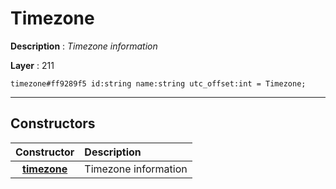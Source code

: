 # Timezone

**Description** : *Timezone information*

**Layer** : 211

```tl
timezone#ff9289f5 id:string name:string utc_offset:int = Timezone;
```

---

## Constructors

| Constructor | Description |
| :---: | :--- |
| [**timezone**](constructor/timezone) | Timezone information |